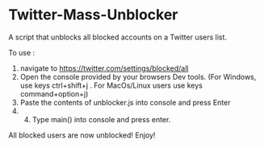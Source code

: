 # Twitter-Mass-Unblocker
A script that unblocks all blocked accounts on a Twitter users list.

To use :  
1. navigate to https://twitter.com/settings/blocked/all
2. Open the console provided by your browsers Dev tools. (For Windows, use keys ctrl+shift+j . For MacOs/Linux users use keys command+option+j)
3. Paste the contents of unblocker.js into console and press Enter
4. 4. Type main() into console and press enter.

All blocked users are now unblocked! Enjoy!

